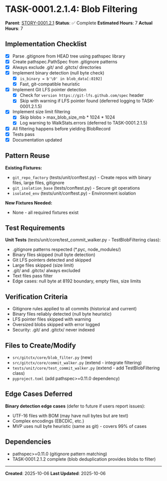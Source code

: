 # TASK-0001.2.1.4: Blob Filtering

**Parent**: [STORY-0001.2.1](README.md)
**Status**: ✅ Complete
**Estimated Hours**: 7
**Actual Hours**: 7

## Implementation Checklist

- [x] Parse .gitignore from HEAD tree using pathspec library
- [x] Create pathspec.PathSpec from .gitignore patterns
- [x] Always exclude .git/ and .gitctx/ directories
- [x] Implement binary detection (null byte check)
  - [x] `is_binary = b'\0' in blob_data[:8192]`
  - [x] Fast, git-compatible heuristic
- [x] Implement Git LFS pointer detection
  - [x] Check for `version https://git-lfs.github.com/spec` header
  - [x] Skip with warning if LFS pointer found (deferred logging to TASK-0001.2.1.5)
- [x] Implement size limit filtering
  - [x] Skip blobs > max_blob_size_mb * 1024 * 1024
  - [x] Log warning to WalkStats.errors (deferred to TASK-0001.2.1.5)
- [x] All filtering happens before yielding BlobRecord
- [x] Tests pass
- [x] Documentation updated

## Pattern Reuse

**Existing Fixtures:**
- `git_repo_factory` (tests/unit/conftest.py) - Create repos with binary files, large files, gitignore
- `git_isolation_base` (tests/conftest.py) - Secure git operations
- `isolated_env` (tests/unit/conftest.py) - Environment isolation

**New Fixtures Needed:**
- None - all required fixtures exist

## Test Requirements

**Unit Tests** (tests/unit/core/test_commit_walker.py - TestBlobFiltering class):
- .gitignore patterns respected (*.pyc, node_modules/)
- Binary files skipped (null byte detection)
- Git LFS pointers detected and skipped
- Large files skipped (size limit)
- .git/ and .gitctx/ always excluded
- Text files pass filter
- Edge cases: null byte at 8192 boundary, empty files, size limits

## Verification Criteria

- Gitignore rules applied to all commits (historical and current)
- Binary files reliably detected (null byte heuristic)
- LFS pointer files skipped with warning
- Oversized blobs skipped with error logged
- Security: .git/ and .gitctx/ never indexed

## Files to Create/Modify

- `src/gitctx/core/blob_filter.py` (new)
- `src/gitctx/core/commit_walker.py` (extend - integrate filtering)
- `tests/unit/core/test_commit_walker.py` (extend - add TestBlobFiltering class)
- `pyproject.toml` (add pathspec>=0.11.0 dependency)

## Edge Cases Deferred

**Binary detection edge cases** (defer to future if users report issues):
- UTF-16 files with BOM (may have null bytes but are text)
- Complex encodings (EBCDIC, etc.)
- MVP uses null byte heuristic (same as git) - covers 99% of cases

## Dependencies

- pathspec>=0.11.0 (gitignore pattern matching)
- TASK-0001.2.1.2 complete (blob deduplication provides blobs to filter)

---

**Created**: 2025-10-06
**Last Updated**: 2025-10-06

